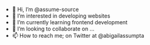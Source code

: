 - 👋 Hi, I’m @assume-source
- 👀 I’m interested in developing websites 
- 🌱 I’m currently learning frontend development
- 💞️ I’m looking to collaborate on ...
- 📫 How to reach me; on Twitter at @abigailassumpta

<!---
assume-source/assume-source is a ✨ special ✨ repository because its `README.md` (this file) appears on your GitHub profile.
You can click the Preview link to take a look at your changes.
--->
